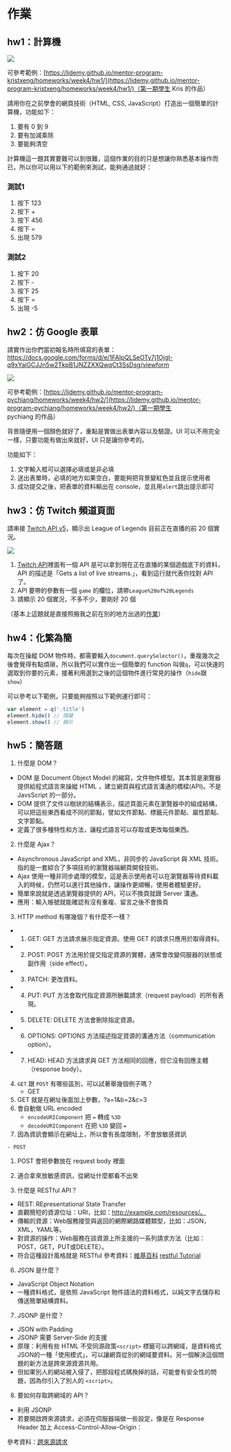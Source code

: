 # 作業

## hw1：計算機

![](calculator.png)

可參考範例：[https://lidemy.github.io/mentor-program-kristxeng/homeworks/week4/hw1/](https://lidemy.github.io/mentor-program-kristxeng/homeworks/week4/hw1/)（第一期學生 Kris 的作品）

請用你在之前學會的網頁技術（HTML, CSS, JavaScript）打造出一個簡單的計算機，功能如下：

1. 要有 0 到 9
2. 要有加減乘除
3. 要能夠清空

計算機這一題其實要難可以到很難，這個作業的目的只是想讓你熟悉基本操作而已，所以你可以用以下的範例來測試，能夠通過就好：

### 測試1

1. 按下 123
2. 按下 +
2. 按下 456
3. 按下 =
4. 出現 579

### 測試2

1. 按下 20
2. 按下 -
2. 按下 25
3. 按下 =
4. 出現 -5

## hw2：仿 Google 表單

請實作出你們當初報名時所填寫的表單：https://docs.google.com/forms/d/e/1FAIpQLSeOTy7j1OjgI-q9xYaiGCJJn5w2TkpB1JNZZXXQwqCt3SsDsg/viewform

![](form.png)

可參考範例：[https://lidemy.github.io/mentor-program-pychiang/homeworks/week4/hw2/](https://lidemy.github.io/mentor-program-pychiang/homeworks/week4/hw2/)（第一期學生 pychiang 的作品）

背景隨便用一個顏色就好了，重點是實做出表單內容以及驗證。UI 可以不用完全一樣，只要功能有做出來就好，UI 只是讓你參考的。

功能如下：

1. 文字輸入框可以選擇必填或是非必填
2. 送出表單時，必填的地方如果空白，要能夠把背景變紅色並且提示使用者
3. 成功提交之後，把表單的資料輸出在 console，並且用`alert`跳出提示即可

## hw3：仿 Twitch 頻道頁面

請串接 [Twitch API v5](https://dev.twitch.tv/docs/v5/)，顯示出 League of Legends 目前正在直播的前 20 個實況。

![](twitch.png)

1. [Twitch API](https://dev.twitch.tv/docs/v5/)裡面有一個 API 是可以拿到現在正在直播的某個遊戲底下的資料，API 的描述是「Gets a list of live streams.」，看到這行就代表你找對 API 了。
2. API 要帶的參數有一個 `game` 的欄位，請帶`League%20of%20Legends`
3. 請顯示 20 個實況，不多不少，要剛好 20 個

（基本上這題就是直接照搬我之前在別的地方出過的[作業](https://github.com/aszx87410/frontend-intermediate-course/blob/master/homeworks/hw4.md)）

## hw4：化繁為簡

每次在操縱 DOM 物件時，都需要輸入`document.querySelector()`，重複幾次之後會覺得有點煩瑣，所以我們可以實作出一個簡單的 function 叫做`q`，可以快速的選取到你要的元素，接著利用選到之後的這個物件進行常見的操作（`hide`跟`show`）

可以參考以下範例，只要能夠按照以下範例運行即可：

``` js
var element = q('.title')
element.hide() // 隱藏
element.show() // 顯示

```
## hw5：簡答題

1. 什麼是 DOM？
  - DOM 是 Document Object Model 的縮寫，文件物件模型。其本質是瀏覽器提供給程式語言來操縱 HTML ，建立網頁與程式語言溝通的橋樑(API)。不是 JavsScript 的一部分。
  - DOM 提供了文件以樹狀的結構表示，描述頁面元素在瀏覽器中的組成結構，可以把這些東西看成不同的節點，譬如文件節點、標籤元件節點、屬性節點、文字節點。
  - 定義了很多種特性和方法，讓程式語言可以存取或更改每個東西。

2. 什麼是 Ajax？
  - Asynchronous JavaScript and XML，非同步的 JavaScript 與 XML 技術。指的是一套綜合了多項技術的瀏覽器端網頁開發技術。
  - Ajax 使用一種非同步處理的模型，這是表示使用者可以在瀏覽器等待資料載入的時候，仍然可以進行其他操作，讓操作更順暢，使用者體驗更好。
  - 簡單來說就是透過瀏覽器提供的 API，可以不換頁就跟 Server 溝通。
  - 應用：輸入帳號就能確認有沒有重複、留言之後不會換頁

3. HTTP method 有哪幾個？有什麼不一樣？
  - 1. GET: GET 方法請求展示指定資源。使用 GET 的請求只應用於取得資料。
  - 2. POST: POST 方法用於提交指定資源的實體，通常會改變伺服器的狀態或副作用（side effect）。
  - 3. PATCH: 更改資料。
  - 4. PUT: PUT 方法會取代指定資源所酬載請求（request payload）的所有表現。
  - 5. DELETE: DELETE 方法會刪除指定資源。
  - 6. OPTIONS: OPTIONS 方法描述指定資源的溝通方法（communication option）。
  - 7. HEAD: HEAD 方法請求與 GET 方法相同的回應，但它沒有回應主體（response body）。

4. `GET` 跟 `POST` 有哪些區別，可以試著舉幾個例子嗎？
    - GET
  1. GET 就是在網址後面加上參數，?a=1&b=2&c=3
  2. 會自動做 URL encoded
      - `encodeURIComponent` 把 `=` 轉成 `%3D`
      - `decodeURIComponent` 在把 `%3D` 變回 `=`
  3. 因為資訊會顯示在網址上，所以會有長度限制，不會放敏感資訊

    - POST
  1. POST 會把參數放在 request body 裡面
  2. 適合拿來放敏感資訊，從網址什麼都看不出來

5. 什麼是 RESTful API？
  - REST: REpresentational State Transfer
  - 直觀簡短的資源位址：URI，比如：http://example.com/resources/。
  - 傳輸的資源：Web服務接受與返回的網際網路媒體類型，比如：JSON，XML，YAML等。
  - 對資源的操作：Web服務在該資源上所支援的一系列請求方法（比如：POST，GET，PUT或DELETE）。
  - 符合這種設計風格就是 RESTful
  參考資料：[維基百科](https://zh.wikipedia.org/wiki/%E8%A1%A8%E7%8E%B0%E5%B1%82%E7%8A%B6%E6%80%81%E8%BD%AC%E6%8D%A2)
  [restful Tutorial](https://restfulapi.net/)

6. JSON 是什麼？
  - JavaScript Object Notation
  - 一種資料格式，是依照 JavaScript 物件語法的資料格式，以純文字去儲存和傳送簡單結構資料。

7. JSONP 是什麼？
  - JSON with Padding
  - JSONP 需要 Server-Side 的支援
  - 原理：利用有些 HTML 不受同源政策`<script>` 標籤可以跨網域，是資料格式JSON的一種「使用模式」，可以讓網頁從別的網域要資料。另一個解決這個問題的新方法是跨來源資源共用。
  - 但如果別人的網站被入侵了，把那段程式碼換掉的話，可能會有安全性的問題，因為你引入了別人的 `<script>`。
8. 要如何存取跨網域的 API？
  - 利用 JSONP
  - 若要開啟跨來源請求，必須在伺服器端做一些設定，像是在 Response Header 加上 Access-Control-Allow-Origin：

參考資料：[跨來源請求](https://pjchender.github.io/2018/08/20/%E5%90%8C%E6%BA%90%E6%94%BF%E7%AD%96%E8%88%87%E8%B7%A8%E4%BE%86%E6%BA%90%E8%B3%87%E6%BA%90%E5%85%B1%E7%94%A8%EF%BC%88cors%EF%BC%89/)